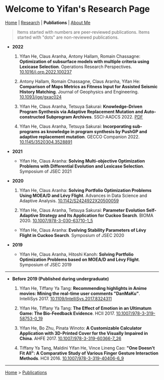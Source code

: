 # Welcome to Yifan's Research Page

[Home](/) | [Research](/research/) | **Publiations** | [About Me](/aboutme/)

>Items started with numbers are peer-reviewed publications. Items started with "dots" are non-reviewed publications.

- **2022**

  1. Yifan He, Claus Aranha, Antony Hallam, Romain Chassagne: **Optimization of subsurface models with multiple criteria using Lexicase Selection**. Operations Research Perspectives. [10.1016/j.orp.2022.100237](https://doi.org/10.1016/j.orp.2022.100237)

  2. Antony Hallam, Romain Chassagne, Claus Aranha, Yifan He: **Comparison of Maps Metrics as Fitness Input for Assisted Seismic History Matching**. Journal of Geophysics and Engineering. [10.1093/jge/gxac024](https://doi.org/10.1093/jge/gxac024)

  3. Yifan He, Claus Aranha, Tetsuya Sakurai: **Knowledge-Driven Program Synthesis via Adaptive Replacement Mutation and Auto-constructed Subprogram Archives**. SSCI-AADCS 2022. [PDF](ssci22.pdf)

  4. Yifan He, Claus Aranha, Tetsuya Sakurai: **Incorporating sub-programs as knowledge in program synthesis by PushGP and adaptive replacement mutation**. GECCO Companion 2022. [10.1145/3520304.3528891](https://doi.org/10.1145/3520304.3528891)

- **2021**

  - Yifan He, Claus Aranha: **Solving Multi-objective Optimization Problems with Differential Evolution and Lexicase Selection**. Symposium of JSEC 2021

- **2020**

  1. Yifan He, Claus Aranha: **Solving Portfolio Optimization Problems Using MOEA/D and Lévy Flight**. Advances in Data Science and Adaptive Analysis. [10.1142/S2424922X20500059](https://doi.org/10.1142/S2424922X20500059)

  2. Yifan He, Claus Aranha, Tetsuya Sakurai: **Parameter Evolution Self-Adaptive Strategy and Its Application for Cuckoo Search**. BIOMA 2020. [10.1007/978-3-030-63710-1_5](https://doi.org/10.1007/978-3-030-63710-1_5)

  - Yifan He, Claus Aranha: **Evolving Stability Parameters of Lévy Flight in Cuckoo Search**. Symposium of JSEC 2020

- **2019**

  - Yifan He, Claus Aranha, Hitoshi Kanoh: **Solving Portfolio Optimization Problems based on MOEA/D and Lévy Flight**. Symposium of JSEC 2019

---

- **Before 2019 (Published during undergraduate)**

  1. Yifan He, Tiffany Ya Tang: **Recommending highlights in Anime movies: Mining the real-time user comments "DanMaKu"**. IntelliSys 2017. [10.1109/IntelliSys.2017.8324311](https://doi.org/10.1109/IntelliSys.2017.8324311)

  2. Yifan He, Tiffany Ya Tang: **The Effect of Emotion in an Ultimatum Game: The Bio-Feedback Evidence**. HCII 2017. [10.1007/978-3-319-58753-0_19](https://doi.org/10.1007/978-3-319-58753-0_19)

  3. Yifan He, Bo Zhu, Pinata Winoto: **A Customizable Calculator Application with 3D-Printed Cover for the Visually Impaired in China**. AHFE 2017. [10.1007/978-3-319-60366-7_26](https://doi.org/10.1007/978-3-319-60366-7_26)

  4. Tiffany Ya Tang, Maldini Yifan He, Vince Lineng Cao: **"One Doesn't Fit All": A Comparative Study of Various Finger Gesture Interaction Methods**. HCII 2016. [10.1007/978-3-319-40406-6_9](https://doi.org/10.1007/978-3-319-40406-6_9)

---

[Home](/) > [Publications](/publications/)
